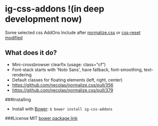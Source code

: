 # ig-css-addons !(in deep development now)
Some selected css AddOns
Include after [normalize.css](https://github.com/necolas/normalize.css) or [css-reset modified](https://github.com/ikeagold/css-reset)

## What does it do?
* Mini-crossbrowser clearfix (usage: class="cf")
* Font-stack starts with 'Noto Sans', have fallback, font-smoothing, text-rendering
* Default classes for floating elements (left, right, center)
* https://github.com/necolas/normalize.css/pull/356
* https://github.com/necolas/normalize.css/pull/379

###Installing
* Install with [Bower](http://bower.io): `$ bower install ig-css-addons`

###License
MIT
[bower package link](https://www.npmjs.org/package/gulp-gold)